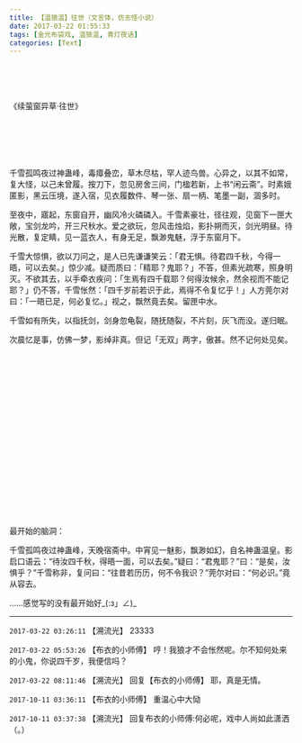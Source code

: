 ```yaml
---
title: 【温狼温】往世（文言体，仿志怪小说）
date: 2017-03-22 01:55:33
tags: [金光布袋戏, 温狼温, 青灯夜话]
categories: [Text]
---
```


<p dir="ltr"  ><br /><br /><br /></p> 
<p dir="ltr"  >《续萤窗异草&middot;往世》<br /><br /><br /><br /><br /><br /></p> 
<p dir="ltr"  >千雪孤鸣夜过神蛊峰，毒瘴叠峦，草木尽枯，罕人迹鸟兽。心异之，以其不如常，复大怪，以己未曾履。按刀下，忽见房舍三间，门楹若新，上书“闲云斋”。时素娥匿影，黑云压境，遂入宿，见衣履数件、琴一张、扇一柄、笔墨一副，涸多时。</p> 
<p dir="ltr"  >至夜中，寤起，东窗自开，幽风冷火磷磷入。千雪素豪壮，径往观，见窗下一匣大敞，宝剑龙吟，开三尺秋水。爱之欲玩，忽风击烛焰，影扑朔而灭，剑光明昼。待光散，复定睛，见一蓝衣人，有身无足，飘渺鬼魅，浮于东窗月下。</p> 
<p dir="ltr"  >千雪大惊惧，欲以刀问之，是人已先谦谦笑云：「君无惧。待君四千秋，今得一晤，可以去矣。」惊少减。疑而质曰：「精耶？鬼耶？」不答，但素光疏寒，照身明灭。不欲其去，以手牵衣疾问：「生焉有四千载耶？何得汝候余，然余视而不能记耶？」仍不答，千雪怅然：「四千岁前若识于此，焉得不令复忆乎！」人方莞尔对曰：「一晤已足，何必复忆。」视之，飘然竟去矣。留匣中水。</p> 
<p dir="ltr"  >千雪如有所失，以指抚剑，剑身忽龟裂，随抚随裂，不片刻，灰飞而没。遂归眠。</p> 
<p dir="ltr"  >次晨忆是事，仿佛一梦，影绰非真。但记「无双」两字，傲甚。然不记何处见矣。<br /><br /><br /><br /><br /><br /><br /><br /><br /><br /><br /><br /><br /><br /><br /><br /><br /><br /><br /></p> 
<p dir="ltr"  >最开始的脑洞：<br /></p> 
<p dir="ltr"  >千雪孤鸣夜过神蛊峰，天晚宿斋中。中宵见一魅影，飘渺如幻，自名神蛊温皇。影启口语云：“待汝四千秋，得晤一面，可以去矣。”疑曰：“君鬼耶？”曰：“是矣，汝惧乎？”千雪称非，复问曰：“往昔若历历，何不令我识？”莞尔对曰：“何必识。”竟从容去。</p> 
<p dir="ltr"  >……感觉写的没有最开始好_(:з」∠)_</p>

<!-- more -->

---

`2017-03-22 03:26:11` 【溯流光】 23333

`2017-03-22 05:53:26` 【布衣的小师傅】 哼！我狼才不会怅然呢。尔不知何处来的小鬼，你说四千岁，我便信吗？

`2017-03-22 08:11:46` 【溯流光】 回复【布衣的小师傅】 耶，真是无情。

`2017-10-11 03:36:11` 【布衣的小师傅】 重温心中大恸

`2017-10-11 03:37:38` 【溯流光】 回复布衣的小师傅:何必呢，戏中人尚如此潇洒（。）
